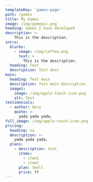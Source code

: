 ```yaml
---
templateKey: 'games-page'
path: /games
title: My Games
image: /img/gamepic.png
heading: Games I have developed
description: >-
    This is the description.
intro:
  blurbs:
    - image: /img/coffee.png
      text: >
        This is the description.
  heading: Test
  description: Test desc
main:
  heading: Test main
  description: Test main description
  image1:
    image: /img/apple-touch-icon.png
    alt: Test
testimonials:
  - author: Gary
    quote: >-
      yada yada yada.
full_image: /img/apple-touch-icon.png
pricing:
  heading: na
  description: >-
    yada yada yada.
  plans:
    - description: test.
      items:
        - item1
        - item2
      plan: Small
      price: ??
---
```

